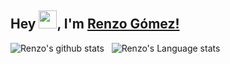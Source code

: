 ## Hey <img src="https://github.com/TheDudeThatCode/TheDudeThatCode/blob/master/Assets/Hi.gif" width="29px">, I'm [Renzo Gómez!](https://www.linkedin.com/in/aakash9868sinha/)
![Renzo's github stats](https://github-readme-stats.vercel.app/api?username=renzo01&show_icons=true&hide_border=true)&nbsp;&nbsp;
![Renzo's Language stats](https://github-readme-stats-eight-theta.vercel.app/api/top-langs/?username=renzo01&layout=compact&langs_count=8&hide_border=true)
<!--
**renzo01/renzo01** is a ✨ _special_ ✨ repository because its `README.md` (this file) appears on your GitHub profile.

Here are some ideas to get you started:

- 🔭 I’m currently working on ...
- 🌱 I’m currently learning ...
- 👯 I’m looking to collaborate on ...
- 🤔 I’m looking for help with ...
- 💬 Ask me about ...
- 📫 How to reach me: ...
- 😄 Pronouns: ...
- ⚡ Fun fact: ...
-->

